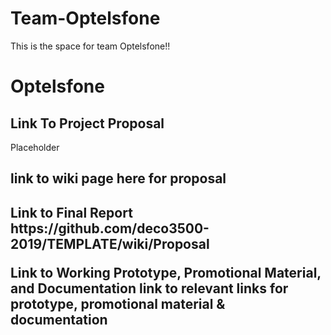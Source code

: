 # Team-Optelsfone
This is the space for team Optelsfone!!
<h1>Optelsfone</h1>

<h2>Link To Project Proposal</h2>
Placeholder
<h2>link to wiki page here for proposal</h2>

<h2>Link to Final Report</2>
https://github.com/deco3500-2019/TEMPLATE/wiki/Proposal

Link to Working Prototype, Promotional Material, and Documentation
link to relevant links for prototype, promotional material & documentation
